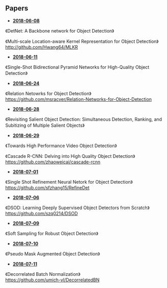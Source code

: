 ## Papers

* **[2018-06-08](./2018-06-08.md)**  

《DetNet: A Backbone network for Object Detection》  

《Multi-scale Location-aware Kernel Representation for Object Detection》  
http://github.com/Hwang64/MLKR  

* **[2018-06-11](./2018-06-11.md)**  

《Single-Shot Bidirectional Pyramid Networks for High-Quality Object Detection》  

* **[2018-06-24](./2018-06-24.md)**  

《Relation Netowrks for Object Detection》  
https://github.com/msracver/Relation-Networks-for-Object-Detection  

* **[2018-06-28](./2018-06-28.md)**  

《Revisiting Salient Object Detection: Simultaneous Detection, Ranking, and Subitizing of Multiple Salient Objects》  

* **[2018-06-29](./2018-06-29.md)**  

《Towards High Performance Video Object Detection》  

《Cascade R-CNN: Delving into High Quality Object Detection》  
https://github.com/zhaoweicai/cascade-rcnn  

* **[2018-07-01](./2018-07-01.md)**  

《Single Shot Refinement Neural Netork for Object Detection》  
https://github.com/sfzhang15/RefineDet  

* **[2018-07-06](./2018-07-06.md)**  

《DSOD: Learning Deeply Supervised Object Detectors from Scratch》  
https://github.com/szq0214/DSOD  

* **[2018-07-09](./2018-07-09.md)**  

《Soft Sampling for Robust Object Detection》  

* **[2018-07-10](./2018-07-10.md)**  

《Pseudo Mask Augmented Object Detection》  

* **[2018-07-11](./2018-07-11.md)**  

《Decorrelated Batch Normalization》  
https://github.com/umich-vl/DecorrelatedBN  

